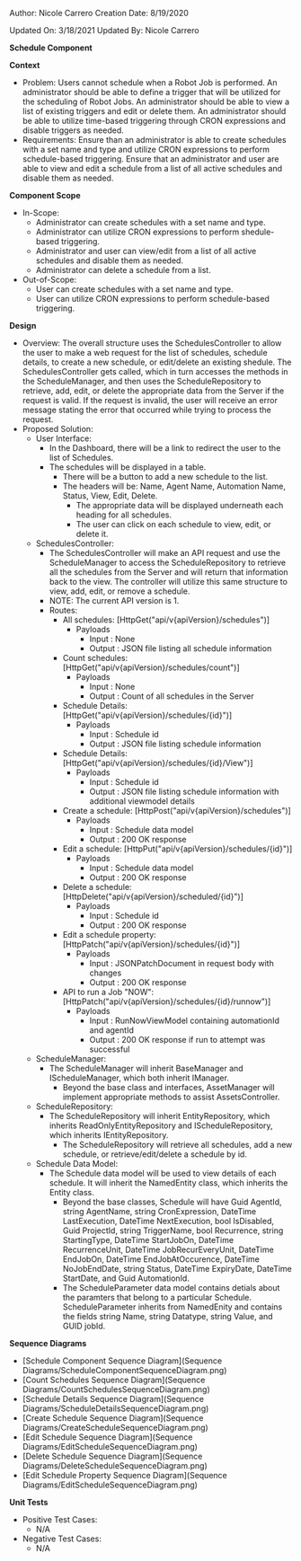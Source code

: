 Author: Nicole Carrero
Creation Date:  8/19/2020

Updated On: 3/18/2021
Updated By: Nicole Carrero

**Schedule Component**

**Context**

- Problem: Users cannot schedule when a Robot Job is performed.  An administrator should be able to define a trigger that will be utilized for the scheduling of Robot Jobs.  An administrator should be able to view a list of existing triggers and edit or delete them.  An administrator should be able to utilize time-based triggering through CRON expressions and disable triggers as needed.
- Requirements: Ensure than an administrator is able to create schedules with a set name and type and utilize CRON expressions to perform schedule-based triggering.  Ensure that an administrator and user are able to view and edit a schedule from a list of all active schedules and disable them as needed.

**Component Scope**

- In-Scope:
  - Administrator can create schedules with a set name and type.
  - Administrator can utilize CRON expressions to perform shedule-based triggering.
  - Administrator and user can view/edit from a list of all active schedules and disable them as needed.
  - Administrator can delete a schedule from a list. 
- Out-of-Scope:
  - User can create schedules with a set name and type.
  - User can utilize CRON expressions to perform schedule-based triggering.

**Design**

- Overview:  The overall structure uses the SchedulesController to allow the user to make a web request for the list of schedules, schedule details, to create a new schedule, or edit/delete an existing shedule.  The SchedulesController gets called, which in turn accesses the methods in the ScheduleManager, and then uses the ScheduleRepository to retrieve, add, edit, or delete the appropriate data from the Server if the request is valid.  If the request is invalid, the user will receive an error message stating the error that occurred while trying to process the request.
- Proposed Solution:
  - User Interface:
    - In the Dashboard, there will be a link to redirect the user to the list of Schedules.
    - The schedules will be displayed in a table.
      - There will be a button to add a new schedule to the list.
      - The headers will be: Name, Agent Name, Automation Name, Status, View, Edit, Delete.
        - The appropriate data will be displayed underneath each heading for all schedules.
        - The user can click on each schedule to view, edit, or delete it.
  - SchedulesController:
    - The SchedulesController will make an API request and use the ScheduleManager to access the ScheduleRepository to retrieve all the schedules from the Server and will return that information back to the view.  The controller will utilize this same structure to view, add, edit, or remove a schedule.
    - NOTE: The current API version is 1.
    - Routes:
      - All schedules: [HttpGet("api/v{apiVersion}/schedules")]
        - Payloads
          - Input : None
          - Output : JSON file listing all schedule information
      - Count schedules: [HttpGet("api/v{apiVersion}/schedules/count")]
        - Payloads
          - Input : None
          - Output : Count of all schedules in the Server
      - Schedule Details: [HttpGet("api/v{apiVersion}/schedules/{id}")]
        - Payloads
          - Input : Schedule id
          - Output : JSON file listing schedule information
      - Schedule Details: [HttpGet("api/v{apiVersion}/schedules/{id}/View")]
        - Payloads
          - Input : Schedule id
          - Output : JSON file listing schedule information with additional viewmodel details
      - Create a schedule: [HttpPost("api/v{apiVersion}/schedules")]
        - Payloads
          - Input : Schedule data model
          - Output : 200 OK response
      - Edit a schedule: [HttpPut("api/v{apiVersion}/schedules/{id}")]
        - Payloads
          - Input : Schedule data model
          - Output : 200 OK response
      - Delete a schedule: [HttpDelete("api/v{apiVersion}/scheduled/{id}")]
        - Payloads
          - Input : Schedule id
          - Output : 200 OK response
      - Edit a schedule property: [HttpPatch("api/v{apiVersion}/schedules/{id}")]
        - Payloads
          - Input : JSONPatchDocument in request body with changes
          - Output : 200 OK response
      - API to run a Job "NOW": [HttpPatch("api/v{apiVersion}/schedules/{id}/runnow")]
        - Payloads
          - Input : RunNowViewModel containing automationId and agentId
          - Output : 200 OK response if run to attempt was successful
  - ScheduleManager:
    - The ScheduleManager will inherit BaseManager and IScheduleManager, which both inherit IManager.
      - Beyond the base class and interfaces, AssetManager will implement appropriate methods to assist AssetsController.
  - ScheduleRepository:
    - The ScheduleRepository will inherit EntityRepository, which inherits ReadOnlyEntityRepository and IScheduleRepository, which inherits IEntityRepository.
      - The ScheduleRepository will retrieve all schedules, add a new schedule, or retrieve/edit/delete a schedule by id.
  - Schedule Data Model:
    - The Schedule data model will be used to view details of each schedule.  It will inherit the NamedEntity class, which inherits the Entity class.
      - Beyond the base classes, Schedule will have Guid AgentId, string AgentName, string CronExpression, DateTime LastExecution, DateTime NextExecution, bool IsDisabled, Guid ProjectId, string TriggerName, bool Recurrence, string StartingType, DateTime StartJobOn, DateTime RecurrenceUnit, DateTime JobRecurEveryUnit,  DateTime EndJobOn, DateTime EndJobAtOccurence, DateTime NoJobEndDate, string Status, DateTime ExpiryDate, DateTime StartDate, and Guid AutomationId.
      - The ScheduleParameter data model contains detials about the paramters that belong to a particular Schedule. ScheduleParameter inherits from NamedEnity and contains the fields string Name, string Datatype, string Value, and GUID jobId.


**Sequence Diagrams**

- [Schedule Component Sequence Diagram](Sequence Diagrams/ScheduleComponentSequenceDiagram.png)
- [Count Schedules Sequence Diagram](Sequence Diagrams/CountSchedulesSequenceDiagram.png)
- [Schedule Details Sequence Diagram](Sequence Diagrams/ScheduleDetailsSequenceDiagram.png)
- [Create Schedule Sequence Diagram](Sequence Diagrams/CreateScheduleSequenceDiagram.png)
- [Edit Schedule Sequence Diagram](Sequence Diagrams/EditScheduleSequenceDiagram.png)
- [Delete Schedule Sequence Diagram](Sequence Diagrams/DeleteScheduleSequenceDiagram.png)
- [Edit Schedule Property Sequence Diagram](Sequence Diagrams/EditScheduleSequenceDiagram.png)

**Unit Tests**

- Positive Test Cases:
  - N/A
- Negative Test Cases:
  - N/A
